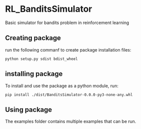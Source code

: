 # RL_BanditsSimulator
Basic simulator for bandits problem in reinforcement learning


## Creating package 

run the following commanf to create package installation files:
```(bash)
python setup.py sdist bdist_wheel
```

## installing package 

To install and use the package as a python module, run:

```(bash)
pip install ./dist/BanditsSimulator-0.0.0-py3-none-any.whl
```

## Using package 

The examples folder contains multiple examples that can be run.